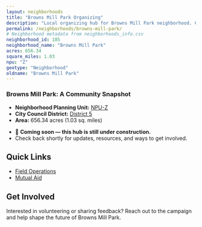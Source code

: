 ```yaml
---
layout: neighborhoods
title: "Browns Mill Park Organizing"
description: "Local organizing hub for Browns Mill Park neighborhood. Connect with field operations, mutual aid, and community organizing efforts."
permalink: /neighborhoods/browns-mill-park/
# Neighborhood metadata from neighborhoods_info.csv
neighborhood_id: 185
neighborhood_name: "Browns Mill Park"
acres: 656.34
square_miles: 1.03
npu: "Z"
geotype: "Neighborhood"
oldname: "Browns Mill Park"
---
```


### **Browns Mill Park: A Community Snapshot**

  * **Neighborhood Planning Unit:** [NPU-Z](https://www.atlantaga.gov/government/departments/city-planning/neighborhood-planning-units/neighborhood-and-npu-contacts)
  * **City Council District:** [District 5](https://citycouncil.atlantaga.gov/council-members/antonio-lewis)
  * **Area:** 656.34 acres (1.03 sq. miles)

- 🚧 **Coming soon — this hub is still under construction.**
- Check back shortly for updates, resources, and ways to get involved.

## Quick Links

- [Field Operations](./field-ops/)
- [Mutual Aid](./mutual-aid/)

## Get Involved

Interested in volunteering or sharing feedback? Reach out to the campaign and help shape the future of Browns Mill Park.
